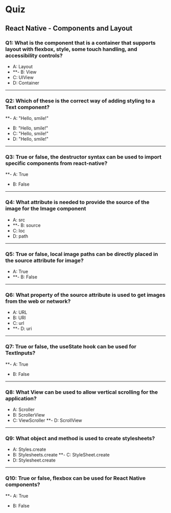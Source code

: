# Quiz

## React Native - Components and Layout

### Q1: What is the component that is a container that supports layout with flexbox, style, some touch handling, and accessibility controls?
- A: Layout
- **- B: View
- C: UIView
- D: Container
---

### Q2: Which of these is the correct way of adding styling to a Text component?
**- A: "<Text style={{fontSize:50}}>Hello, smile!</Text>"
- B: "<Text style={{font-size:50}}>Hello, smile!</Text>"
- C: "<Text style='fontSize:50'>Hello, smile!</Text>"
- D: "<Text style=fontSize:50>Hello, smile!</Text>"
---

### Q3: True or false, the destructor syntax can be used to import specific components from react-native?
**- A: True
- B: False
---

### Q4: What attribute is needed to provide the source of the image for the Image component
- A: src
- **- B: source
- C: loc
- D: path
---

### Q5: True or false, local image paths can be directly placed in the source attribute for image?
- A: True
- **- B: False
---

### Q6: What property of the source attribute is used to get images from the web or network?
- A: URL
- B: URI
- C: url
- **- D: uri
---

### Q7: True or false, the useState hook can be used for TextInputs?
**- A: True
- B: False
---

### Q8: What View can be used to allow vertical scrolling for the application?
- A: Scroller
- B: ScrollerView
- C: ViewScroller
**- D: ScrollView
---

### Q9: What object and method is used to create stylesheets?
- A: Styles.create
- B: Stylesheets.create
**- C: StyleSheet.create
- D: Stylesheet.create
---

### Q10: True or false, flexbox can be used for React Native components?
**- A: True
- B: False
